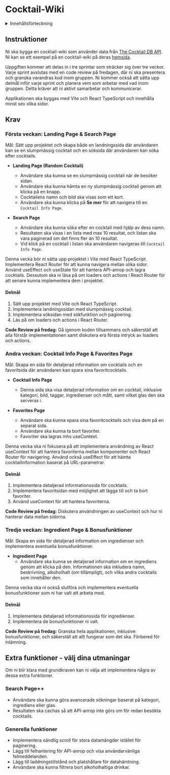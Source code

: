 # Cocktail-Wiki

<details>
  <summary>Innehållsförteckning</summary>

- [Instruktioner](#instruktioner)
- [Krav](#krav)
  - [Första veckan: Landing Page & Search Page](#första-veckan-landing-page--search-page)
  - [Andra veckan: Cocktail Info Page & Favorites Page](#andra-veckan-cocktail-info-page--favorites-page)
  - [Tredje veckan: Ingredient Page & Bonusfunktioner](#tredje-veckan-ingredient-page--bonusfunktioner)
- [Extra funktioner](#extra-funktioner---välj-dina-utmaningar)
  - [Search Page++](#search-page-1)
  - [General features](#general-features)

</details>

## Instruktioner

Ni ska bygga en cocktail-wiki som använder data från [The Cocktail DB API](https://www.thecocktaildb.com/api.php). Ni kan se ett exempel på en cocktail-wiki på deras [hemsida](https://www.thecocktaildb.com/).

Uppgiften kommer att delas in i tre sprintar som sträcker sig över tre veckor. Varje sprint avslutas med en code review på fredagen, där ni ska presentera och granska varandras kod inom gruppen. Ni kommer också att sätta upp delmål inför varje sprint och planera vem som arbetar med vad inom gruppen. Detta kräver att ni aktivt samarbetar och kommunicerar.

Applikationen ska byggas med Vite och React TypeScript och innehålla minst sex olika sidor.

## Krav

### Första veckan: Landing Page & Search Page

Mål: Sätt upp projektet och skapa både en landningssida där användaren kan se en slumpmässig cocktail och en söksida där användaren kan söka efter cocktails.

- **Landing Page (Random Cocktail)**
  - Användare ska kunna se en slumpmässig cocktail när de besöker sidan.
  - Användare ska kunna hämta en ny slumpmässig cocktail genom att klicka på en knapp.
  - Cocktailens namn och bild ska visas som ett kort.
  - Användare ska kunna klicka på **Se mer** för att navigera till en `Cocktail Info Page`.

- **Search Page**
  - Användare ska kunna söka efter en cocktail med hjälp av dess namn.
  - Resultaten ska visas i en lista med max 10 resultat, och listan ska vara paginerad om det finns fler än 10 resultat.
  - Vid klick på en cocktail i listan ska användaren navigeras till `Cocktail Info Page`.

Denna vecka bör ni sätta upp projektet i Vite med React TypeScript. Implementera React Router för att kunna navigera mellan olika sidor. Använd useEffect och useState för att hantera API-anrop och lagra cocktails. Dessutom ska ni läsa på om loaders och actions i React Router för att senare kunna implementera dem i projektet.

#### Delmål

1. Sätt upp projektet med Vite och React TypeScript.
2. Implementera landningssidan med slumpmässig cocktail.
3. Implementera söksidan med sökfunktion och paginering.
4. Läs på om loaders och actions i React Router.

**Code Review på fredag:** Gå igenom koden tillsammans och säkerställ att alla förstår implementationen samt diskutera era första intryck av loaders och actions.

### Andra veckan: Cocktail Info Page & Favorites Page

Mål: Skapa en sida för detaljerad information om cocktails och en favoritsida där användaren kan spara sina favoritcocktails.

- **Cocktail Info Page**
  - Denna sida ska visa detaljerad information om en cocktail, inklusive kategori, bild, taggar, ingredienser och mått, samt vilket glas den ska serveras i.

- **Favorites Page**
  - Användare ska kunna spara sina favoritcocktails och visa dem på en separat sida.
  - Användare ska kunna ta bort favoriter.
  - Favoriter ska lagras mhs useContext.

Denna vecka ska ni fokusera på att implementera användning av React useContext för att hantera favoriterna mellan komponenter och React Router för navigering. Använd också useEffect för att hämta cocktailinformation baserat på URL-parametrar.

#### Delmål

1. Implementera detaljerad informationssida för cocktails.
2. Implementera favoritsidan med möjlighet att lägga till och ta bort favoriter.
3. Använd useContext för att hantera favoriterna.

**Code Review på fredag:** Diskutera användningen av useContext och hur ni hanterar data mellan sidorna.

### Tredje veckan: Ingredient Page & Bonusfunktioner

Mål: Skapa en sida för detaljerad information om ingredienser och implementera eventuella bonusfunktioner.

- **Ingredient Page**
  - Användare ska kunna se detaljerad information om en ingrediens genom att klicka på den. Informationen ska inkludera namn, beskrivning, alkoholhalt (om tillämpligt), och vilka andra cocktails som innehåller den.

Denna vecka ska ni också slutföra och implementera eventuella bonusfunktioner som ni har valt att arbeta med.

#### Delmål

1. Implementera detaljerad informationssida för ingredienser.
2. Implementera de bonusfunktioner ni valt.

**Code Review på fredag:** Granska hela applikationen, inklusive bonusfunktioner, och säkerställ att allt fungerar som det ska. Förbered för inlämning.

## Extra funktioner - välj dina utmaningar

Om ni blir klara med grundkraven kan ni välja att implementera några av dessa extra funktioner.

### Search Page++

- Användare ska kunna göra avancerade sökningar baserat på kategori, ingrediens eller glas.
- Resultaten ska cachas så att API-anrop inte görs om för redan besökta cocktails.

### Generella funktioner

- Implementera oändlig scroll för stora datamängder istället för paginering.
- Lägg till felhantering för API-anrop och visa användarvänliga felmeddelanden.
- Lägg till laddningstillstånd och platshållare för datahämtning.
- Användare ska kunna filtrera bort alkoholhaltiga drinkar.
